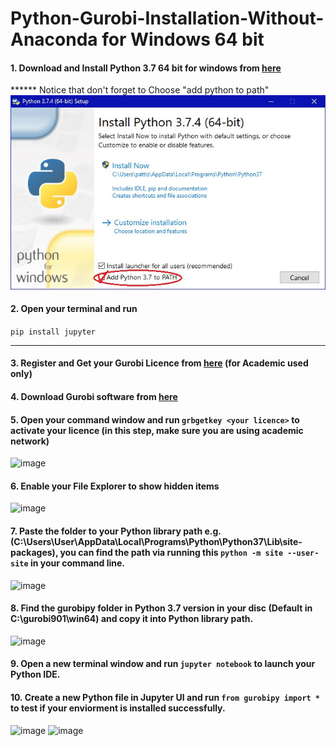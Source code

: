 # Python-Gurobi-Installation-Without-Anaconda for Windows 64 bit



#### 1. Download and Install Python 3.7 64 bit for windows from [here](https://www.python.org/ftp/python/3.7.7/python-3.7.7.exe)
****** Notice that don't forget to Choose  "add python to path" ![image](ninstall.jpg)

#### 2. Open your terminal and run 
```pip install jupyter```

-------------------------------------------------------

#### 3. Register and Get your Gurobi Licence from [here](https://www.gurobi.com/downloads/end-user-license-agreement-academic/) (for Academic used only)

#### 4. Download Gurobi software from [here](https://www.gurobi.com/downloads/gurobi-software/)

#### 5. Open your command window and run ```grbgetkey <your licence>``` to activate your licence (in this step, make sure you are using academic network)
![image](key.png)

#### 6. Enable your File Explorer to show hidden items  
![image](view.png)

#### 7. Paste the folder to your Python library path e.g.(C:\Users\User\AppData\Local\Programs\Python\Python37\Lib\site-packages), you can find the path via running this ```python -m site --user-site``` in your command line.
![image](site.PNG)    

#### 8. Find the gurobipy folder in Python 3.7 version in your disc (Default in C:\gurobi901\win64) and copy it into Python library path.
![image](gurobipy_folder.jpg)

#### 9. Open a new terminal window and run ```jupyter notebook``` to launch your Python IDE.

#### 10. Create a new Python file in Jupyter UI and run ```from gurobipy import *``` to test if your enviorment is installed successfully.
![image](jupyterUI.png)
![image](run.png)
